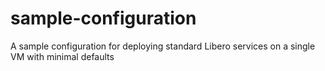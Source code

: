 # sample-configuration
A sample configuration for deploying standard Libero services on a single VM with minimal defaults
